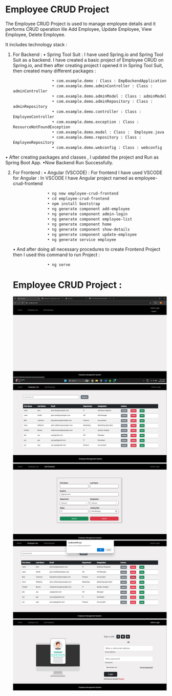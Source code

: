 # Employee CRUD Project

The Employee CRUD Project is used to manage employee details and it performs CRUD operation lile Add Employee, Update Employee, View Employee, Delete Employee.

It includes technology stack :

1) For Backend :
   • Spring Tool Suit : I have used Spring.io and Spring Tool Suit as a backend.
                        I have created a basic project of Employee CRUD on Spring.io,
                        and then after creating project I opened it in Spring Tool Suit,
                        then created many different packages :
   
                        • com.example.demo : Class : EmpBackendApplication
                        • com.example.demo.adminController : Class : adminController
                        • com.example.demo.adminModel : Class : adminModel
                        • com.example.demo.adminRepository : Class : adminRepository
                        • com.example.demo.controller : Class : EmployeeController
                        • com.example.demo.exception : Class : ResourceNotFoundException
                        • com.example.demo.model : Class :  Employee.java
                        • com.example.demo.repository : Class : EmployeeRepository
                        • com.example.demo.webconfig : Class : webconfig

  • After creating packages and classes , I updated the project and Run as Spring Boot App.
  •Now Backend Run Successfully.
                        
2) For Frontend :
  • Angular (VSCODE) : For frontend I have used VSCODE for Angular :
                       In VSCODE I have Angular project named as employee-crud-frontend

                      • ng new employee-crud-frontend
                      • cd employee-crud-frontend
                      • npm install bootstrap
                      • ng generate component add-employee
                      • ng generate component admin-login
                      • ng generate component employee-list
                      • ng generate component home
                      • ng generate component show-details
                      • ng generate component update-employee
                      • ng generate service employee
   • And after doing all necessary procedures to create Frontend Project then I used this command to run Project :

                      • ng serve

   # Employee CRUD Project :
 
   ![image alt](https://github.com/SC2709/JavaFullStackFinalProject/blob/e1cb969a4d5449c42cb1abf7da4f39779a086077/Screenshots/Home%20Page.png)
   ![image alt](https://github.com/SC2709/JavaFullStackFinalProject/blob/3054d8211f6d3a97ee0866acaca8b2c35640f35e/Screenshots/Employee%20List.png)
   ![image alt](https://github.com/SC2709/JavaFullStackFinalProject/blob/3054d8211f6d3a97ee0866acaca8b2c35640f35e/Screenshots/Add%20Employee.png)
   ![image alt](https://github.com/SC2709/JavaFullStackFinalProject/blob/3054d8211f6d3a97ee0866acaca8b2c35640f35e/Screenshots/Delete%20Employee.png)
   ![image alt](https://github.com/SC2709/JavaFullStackFinalProject/blob/3054d8211f6d3a97ee0866acaca8b2c35640f35e/Screenshots/Admin%20Login.png)


                       
